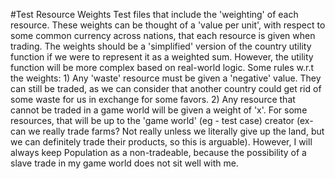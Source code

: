#Test Resource Weights
Test files that include the 'weighting' of each resource. These weights can be thought of a 'value per unit', with respect to some common currency across nations, that each resource is given when trading.
The weights should be a 'simplified' version of the country utility function if we were to represent it as a weighted sum. However, the utility function will be more complex based on real-world logic.
Some rules w.r.t the weights:
    1) Any 'waste' resource must be given a 'negative' value. They can still be traded, as we can consider that another country could get rid of some waste for us in exchange for some favors.
    2) Any resource that cannot be traded in a game world will be given a weight of 'x'. For some resources, that will be up to the 'game world' (eg - test case) creator (ex- can we really trade farms? Not really unless we literally give up the land, but we can definitely trade their products, so this is arguable). However, I will always keep Population as a non-tradeable, because the possibility of a slave trade in my game world does not sit well with me.